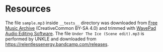 # Resources

The file `sample.mp3` inside `__tests__` directory was downloaded from [Free Music Archive](http://freemusicarchive.org/music/Captive_Portal/Toy_Sounds_Vol_1/Captive_Portal_-_Toy_Sounds_Vol_1_-_01_You_Can_Use) (CreativeCommon BY-SA 4.0) and trimmed with [WavePad Audio Editing Software](https://www.nch.com.au/wavepad/index.html).
The file `Under The Ice (Scene edit).mp3` is performed by UNKLE and downloaded from https://relentlessenergy.bandcamp.com/releases.

